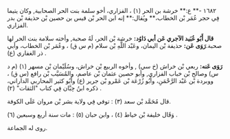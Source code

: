 ١٦٨٢ -** ع:** خرشة بن الحر (١) ، الفزاري، أخو سلمة بنت الحر الصحابية, وكان يتيما فِي حجر عُمَر بْن الخطاب،** ويُقال:** إنه ابن الحر بْن قيس بن حصين بْن حذيفة بْن بدر الفزاري.

**قال أَبُو عُبَيد الآجري عَن أبي دَاوُد:** خرشة بْن الحر، لَهُ صحبة, وأخته سلامة بنت الحر لها صحبة.**رَوَى عَن:** حذيفة بْن اليمان، وعَبْد اللَّهِ بْن سلام (م س ق) ، وعُمَر بْن الخطاب، وأبي ذر الغفاري (ع) .

**رَوَى عَنه:** ربعي بْن خراش (خ سي) , وأخوه الربيع بْن خراش، وسُلَيْمان بْن مسهر (١) (م د س) وصالح بْن خباب الفزاري, وأبو حصين عثمان بْن عاصم، والمُسَيَّب بْن رافع (س ق) ، ووبردة بْن عَبْد الرَّحْمَنِ، وأَبُو زُرْعَة بْن عَمْرو بْن جرير (ع) وأَبُو كثير المحاربي الداراني، ذكره ابنُ حِبَّان فِي كتاب "الثقات" (٢) .

قال مُحَمَّد بْن سعد (٣) : توفي فِي ولاية بشر بْن مروان عَلَى الكوفة.

وَقَال خليفة بْن خياط (٤) ، وابن حبان (٥) : مات سنة أربع وسبعين (٦) .

روى له الجماعة.